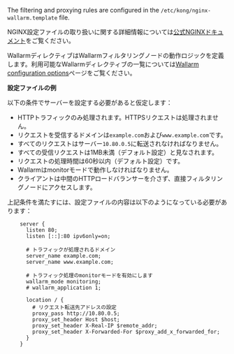 The filtering and proxying rules are configured in the `/etc/kong/nginx-wallarm.template` file.  

NGINX設定ファイルの取り扱いに関する詳細情報については[公式NGINXドキュメント](https://nginx.org/en/docs/beginners_guide.html)をご覧ください。  

WallarmディレクティブはWallarmフィルタリングノードの動作ロジックを定義します。利用可能なWallarmディレクティブの一覧については[Wallarm configuration options](../admin-en/configure-parameters-en.md)ページをご覧ください。  

**設定ファイルの例**  

以下の条件でサーバーを設定する必要があると仮定します：  
* HTTPトラフィックのみ処理されます。HTTPSリクエストは処理されません。  
* リクエストを受信するドメインは`example.com`および`www.example.com`です。  
* すべてのリクエストはサーバー`10.80.0.5`に転送されなければなりません。  
* すべての受信リクエストは1MB未満（デフォルト設定）と見なされます。  
* リクエストの処理時間は60秒以内（デフォルト設定）です。  
* Wallarmはmonitorモードで動作しなければなりません。  
* クライアントは中間のHTTPロードバランサーを介さず、直接フィルタリングノードにアクセスします。  

上記条件を満たすには、設定ファイルの内容は以下のようになっている必要があります：  

```
    server {
      listen 80;
      listen [::]:80 ipv6only=on;

      # トラフィックが処理されるドメイン
      server_name example.com; 
      server_name www.example.com;

      # トラフィック処理のmonitorモードを有効にします
      wallarm_mode monitoring; 
      # wallarm_application 1;

      location / {
        # リクエスト転送先アドレスの設定
        proxy_pass http://10.80.0.5; 
        proxy_set_header Host $host;
        proxy_set_header X-Real-IP $remote_addr;
        proxy_set_header X-Forwarded-For $proxy_add_x_forwarded_for;
      }
    }
```
